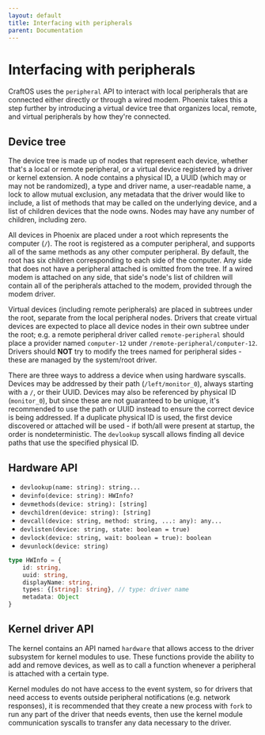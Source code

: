 ```yaml
---
layout: default
title: Interfacing with peripherals
parent: Documentation
---
```


# Interfacing with peripherals
CraftOS uses the `peripheral` API to interact with local peripherals that are connected either directly or through a wired modem. Phoenix takes this a step further by introducing a virtual device tree that organizes local, remote, and virtual peripherals by how they're connected.

## Device tree
The device tree is made up of nodes that represent each device, whether that's a local or remote peripheral, or a virtual device registered by a driver or kernel extension. A node contains a physical ID, a UUID (which may or may not be randomized), a type and driver name, a user-readable name, a lock to allow mutual exclusion, any metadata that the driver would like to include, a list of methods that may be called on the underlying device, and a list of children devices that the node owns. Nodes may have any number of children, including zero.

All devices in Phoenix are placed under a root which represents the computer (`/`). The root is registered as a computer peripheral, and supports all of the same methods as any other computer peripheral. By default, the root has six children corresponding to each side of the computer. Any side that does not have a peripheral attached is omitted from the tree. If a wired modem is attached on any side, that side's node's list of children will contain all of the peripherals attached to the modem, provided through the modem driver.

Virtual devices (including remote peripherals) are placed in subtrees under the root, separate from the local peripheral nodes. Drivers that create virtual devices are expected to place all device nodes in their own subtree under the root; e.g. a remote peripheral driver called `remote-peripheral` should place a provider named `computer-12` under `/remote-peripheral/computer-12`. Drivers should **NOT** try to modify the trees named for peripheral sides - these are managed by the system/root driver.

There are three ways to address a device when using hardware syscalls. Devices may be addressed by their path (`/left/monitor_0`), always starting with a `/`, or their UUID. Devices may also be referenced by physical ID (`monitor_0`), but since these are not guaranteed to be unique, it's recommended to use the path or UUID instead to ensure the correct device is being addressed. If a duplicate physical ID is used, the first device discovered or attached will be used - if both/all were present at startup, the order is nondeterministic. The `devlookup` syscall allows finding all device paths that use the specified physical ID.

## Hardware API
* `devlookup(name: string): string...`
* `devinfo(device: string): HWInfo?`
* `devmethods(device: string): [string]`
* `devchildren(device: string): [string]`
* `devcall(device: string, method: string, ...: any): any...`
* `devlisten(device: string, state: boolean = true)`
* `devlock(device: string, wait: boolean = true): boolean`
* `devunlock(device: string)`
```ts
type HWInfo = {
    id: string,
    uuid: string,
    displayName: string,
    types: {[string]: string}, // type: driver name
    metadata: Object
}
```

## Kernel driver API
The kernel contains an API named `hardware` that allows access to the driver subsystem for kernel modules to use. These functions provide the ability to add and remove devices, as well as to call a function whenever a peripheral is attached with a certain type.

Kernel modules do not have access to the event system, so for drivers that need access to events outside peripheral notifications (e.g. network responses), it is recommended that they create a new process with `fork` to run any part of the driver that needs events, then use the kernel module communication syscalls to transfer any data necessary to the driver.
